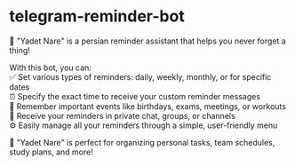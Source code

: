 # telegram-reminder-bot

🤖 "Yadet Nare" is a persian reminder assistant that helps you never forget a thing!

With this bot, you can:  
✅ Set various types of reminders: daily, weekly, monthly, or for specific dates  
⏰ Specify the exact time to receive your custom reminder messages  
📆 Remember important events like birthdays, exams, meetings, or workouts  
📲 Receive your reminders in private chat, groups, or channels  
⚙️ Easily manage all your reminders through a simple, user-friendly menu  

💯 "Yadet Nare" is perfect for organizing personal tasks, team schedules, study plans, and more!